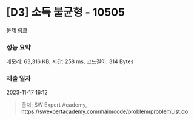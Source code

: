 # [D3] 소득 불균형 - 10505 

[문제 링크](https://swexpertacademy.com/main/code/problem/problemDetail.do?contestProbId=AXNP4CvauaMDFAXS) 

### 성능 요약

메모리: 63,316 KB, 시간: 258 ms, 코드길이: 314 Bytes

### 제출 일자

2023-11-17 16:12



> 출처: SW Expert Academy, https://swexpertacademy.com/main/code/problem/problemList.do